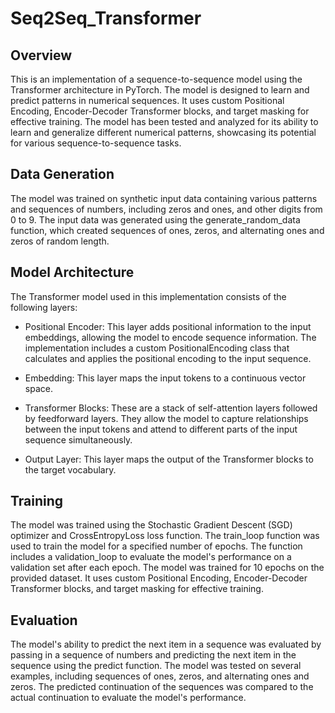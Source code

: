 # Seq2Seq_Transformer

## Overview

This is an implementation of a sequence-to-sequence model using the Transformer architecture in PyTorch. The model is designed to learn and predict patterns in numerical sequences. It uses custom Positional Encoding, Encoder-Decoder Transformer blocks, and target masking for effective training. The model has been tested and analyzed for its ability to learn and generalize different numerical patterns, showcasing its potential for various sequence-to-sequence tasks.


## Data Generation

The model was trained on synthetic input data containing various patterns and sequences of numbers, including zeros and ones, and other digits from 0 to 9. The input data was generated using the generate_random_data function, which created sequences of ones, zeros, and alternating ones and zeros of random length.

## Model Architecture

The Transformer model used in this implementation consists of the following layers:

- Positional Encoder: This layer adds positional information to the input embeddings, allowing the model to encode sequence information. The implementation includes a custom PositionalEncoding class that calculates and applies the positional encoding to the input sequence.

- Embedding: This layer maps the input tokens to a continuous vector space.

- Transformer Blocks: These are a stack of self-attention layers followed by feedforward layers. They allow the model to capture relationships between the input tokens and attend to different parts of the input sequence simultaneously.

- Output Layer: This layer maps the output of the Transformer blocks to the target vocabulary.

## Training

The model was trained using the Stochastic Gradient Descent (SGD) optimizer and CrossEntropyLoss loss function. The train_loop function was used to train the model for a specified number of epochs. The function includes a validation_loop to evaluate the model's performance on a validation set after each epoch. The model was trained for 10 epochs on the provided dataset. It uses custom Positional Encoding, Encoder-Decoder Transformer blocks, and target masking for effective training. 


## Evaluation

The model's ability to predict the next item in a sequence was evaluated by passing in a sequence of numbers and predicting the next item in the sequence using the predict function. The model was tested on several examples, including sequences of ones, zeros, and alternating ones and zeros. The predicted continuation of the sequences was compared to the actual continuation to evaluate the model's performance.
